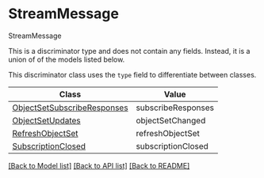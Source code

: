 # StreamMessage

StreamMessage

This is a discriminator type and does not contain any fields. Instead, it is a union
of of the models listed below.

This discriminator class uses the `type` field to differentiate between classes.

| Class | Value
| ------------ | -------------
[ObjectSetSubscribeResponses](ObjectSetSubscribeResponses.md) | subscribeResponses
[ObjectSetUpdates](ObjectSetUpdates.md) | objectSetChanged
[RefreshObjectSet](RefreshObjectSet.md) | refreshObjectSet
[SubscriptionClosed](SubscriptionClosed.md) | subscriptionClosed


[[Back to Model list]](../../README.md#documentation-for-models) [[Back to API list]](../../README.md#documentation-for-api-endpoints) [[Back to README]](../../README.md)
